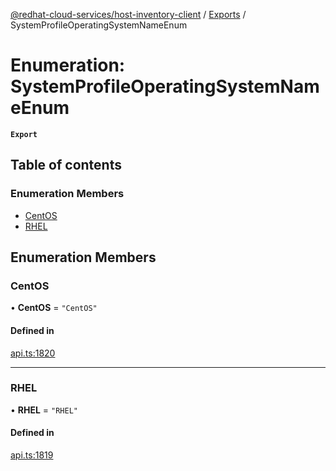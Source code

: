 [@redhat-cloud-services/host-inventory-client](../README.md) / [Exports](../modules.md) / SystemProfileOperatingSystemNameEnum

# Enumeration: SystemProfileOperatingSystemNameEnum

**`Export`**

## Table of contents

### Enumeration Members

- [CentOS](SystemProfileOperatingSystemNameEnum.md#centos)
- [RHEL](SystemProfileOperatingSystemNameEnum.md#rhel)

## Enumeration Members

### CentOS

• **CentOS** = ``"CentOS"``

#### Defined in

[api.ts:1820](https://github.com/RedHatInsights/javascript-clients/blob/master/packages/host-inventory/api.ts#L1820)

___

### RHEL

• **RHEL** = ``"RHEL"``

#### Defined in

[api.ts:1819](https://github.com/RedHatInsights/javascript-clients/blob/master/packages/host-inventory/api.ts#L1819)
